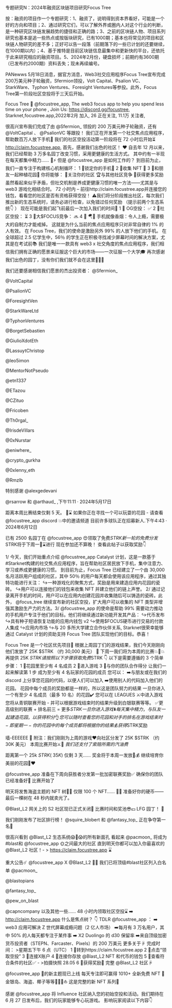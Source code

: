 专题研究N：2024年融资区块链项目研究Focus Tree


按：融资的项目作一个专题研究：1、融资了，说明得到资本界看好，可能是一个好的方向和项目；2、通过研究它们，可以了解外界或圈内人对这个行业的判断，是一种研究区块链发展趋势的捷径和正确的路；3、之前的区块链人物、项目系列研究也基本是追一些热点或按版块研究，已有1000期；基本也将常见的项目和区块链人物研究的差不多；正好可以告一段落（前期落下的一些已计划的还要继续，在1000期以内）；4、基于推特是目前区块链信息最集中和更新快的平台，还依托于此来研究相应的融资项目。5、2024年2月份，硬盘损坏；前期约有3600期（已发布约2000期）资料丢失；现未再续编号。

PANewws 5月18日消息，据官方消息，Web3社交应用程序Focus Tree宣布完成200万美元种子轮融资，Sfermion领投，Volt Capital、Psalion VC、StarkWare、Typhon Ventures、Foresight Ventures等参投。此外，Focus Tree第一阶段社区空投将于三天后开始。

Focus Tree 🌳
@focustree_app,
The web3 focus app to help you spend less time on your phone ,
Join Us: https://discord.gg/focustree,
Starknet,focustree.app,2022年2月 加入,
26 正在关注,
11.1万 关注者,


很高兴宣布我们完成了由
@Sfermion_
领投的 200 万美元种子轮融资，还有
@VoltCapital
 、 
@PsalionVC
等跟投！
我们正在开发第一个社交焦点应用程序，帮助数百万人放下手机🌱
我们的社区空投活动第一阶段将在 72 小时后开始⏳
http://claim.focustree.app,
首先，感谢我们出色的社区！ ❤️
自去年 12 月以来，我们已经帮助 3 万多名园丁改变习惯，采用更健康的生活方式。
其中约有一半现在每天都集中精力…… 🤯⚡
但是
@focustree_app
是如何工作的？
到目前为止，我们一直专注于构建核心机制循环：
1 ⃣锁定你的手机📴
2 ⃣收集 NFT 💸
3 ⃣和朋友一起种植花园🌱
你将能够：
🧘关注你的社区
🏆与其他社区竞争
💸获得更多奖励
虽然看起来似乎矛盾，但社交机制是养成更健康习惯的唯一方法——尤其是与 web3 游戏化相结合时。
72 小时内 – 前往http://claim.focustree.app并连接您的钱包，看看您的社区是否有资格获得空投！
⚠️我们将分阶段推出社区，每次我们推出新的生态系统时，请务必进行检查，以免错过任何奖励
（提示前两个生态系统👇 ）
现在可能是我们起飞前最后一次加入我们的时间🚀
1 ⃣ OG空投： ✅
2 ⃣社区空投： ⏳
3 ⃣大$FOCUS竞争： 🔜
4 ⃣ 🪂👀
手机就像香烟：令人上瘾，需要极大的自制力才能戒掉。
这就是为什么当前的焦点应用程序只对非常自律的 1% 的人有效。
在 Focus Tree，我们的使命是激励另外 99% 的人放下他们的手机。
在全球超过 2.5 亿学生中，56％ 的学生正在积极寻找减少屏幕时间的解决方案，尤其是在考试前📚
我们是唯一一款具有 web3 x 社交角度的焦点应用程序，我们相信我们拥有正确的愿景来征服这个巨大的市场——一次征服一个大学🎓
再次感谢我们出色的园丁，没有你们我们就不会在这里🧑‍🌾💚

我们还要感谢相信我们愿景的杰出投资者：
@Sfermion_
 
@VoltCapital
 
@PsalionVC
 
@ForesightVen
 
@StarkWareLtd
 
@TyphonVentures
 
@BorgetSebastien
 
@GiulioXdotEth
 
@LassuytChristop
 
@leo5imon
 
@MentorNotPseudo
 
@etn1337
 
@ETazou
 
@CZituo
 
@Fricoben
 
@Th0rgal_
 
@IrisdeVillars
 
@0xNurstar
 
@eniwhere_
 
@crypto_gurkha
 
@0xlenny_eth
 
@Rmzlb


特别感谢
@alexgedevani
 
@rsarrow
和
@arthaud_
,下午11:11 · 2024年5月17日

距离本周比赛结束仅剩 5 天。 👀⌛️
如果你正在寻找一个可以玩耍的花园 - 请查看
@focustree_app
 discord 💥中的邀请频道
目前许多球队正在招募新人.下午4:43 · 2024年6月12日

已有 2500 名园丁在
@focustree_app
 😍领取了免费$STRK
新一轮的免费分发$STRK将于下周一👀⌛️进行
现在参加还不算晚！
查看此帖子以获取奖励👇

1/ 今天，我们开始重点介绍
@focustree_app
 Catalyst 计划，这是一款基于#Starknet构建的社交焦点应用程序，旨在帮助社区居民放下手机，集中注意力、学习或养成更健康的习惯。
到目前为止，Focus Tree 已经建立了一个由 30,000 名月活跃用户组成的社区，其中 50％ 的用户每天都会使用该应用程序，通过其独特功能进行关注：
↪一种游戏化的聚焦方式，奖励是用来建造应用内花园的瓷砖。
↪用户可以连接他们的钱包来收集 NFT 并建立他们的链上声誉。
2/ 通过记录离开手机的时间，用户可以在应用内创建花园并收集随后可以铸造的瓷砖。此外， 
@focus_tree
继续宣布新的社区空投，扩大用户可以收集的 NFT 类型并增强其激励生产力的方法。3/ 
@focustree_app
的使命是帮助 99% 需要动力推动的手机用户专注于他们的目标。他们将继续通过新功能开发其产品：
↪代币发布
↪具有种子短语恢复功能的应用内钱包 v2
↪使用$FOCUS硬币进行交易的付款人集成
↪应用内市场
↪与 20 多所大学建立合作伙伴关系,
Starknet很荣幸能够通过 Catalyst 计划的资助支持 Focus Tree 团队实现他们的目标。恭喜！

Focus Tree 是一个社区优先项目🌲
根据上周园丁们的游戏结果，我们今天刚刚向他们发放了 25K $STRK （约 30,000 美元） 🏅
下周一我们将为本周的比赛💥💸💥再提供 25K $STRK
请按照以下步骤获取免费$STRK  👇
以下是需要遵循的 3 个简单步骤：
1 ⃣花园里至少有 4 名成员
2 ⃣进入游戏
3 ⃣与你的团队合作得分
让我们一起来解读第 1 步
成为至少有 4 名玩家的花园的成员
您可以：
➡️与朋友或在我们的 discord 上分享您花园的代码，以便人们可以加入
➡️使用别人的代码加入他们的花园。
花园中每个成员的奖励都是一样的，所以这是团队努力的结果
一旦你进入一个有至少 4 名成员（最多 10 名）的花园✔️
您可以在 LEAGUES ⚔️中进入游戏
您将从青铜联赛开始 - 并可以根据游戏结束时的结果升级到白银联赛等等。
✅更高级别的联赛 + 排名前三 = 更多$STRK
一旦你进入游戏⬇️
每天集中精力，与队友一起建造花园，以获得积分👌
您可以随时查看您的花园和对手的排名
在游戏结束时 - 即星期一 - 你的花园中的每个成员都将根据你的结果💰获得$STRK奖励

墙-EEEEEE 🤖
附注：我们刚刚为上周的游戏❤️向社区分发了 25K $STRK （约 30K 美元）
本周比赛开始⚔️👀
*我们还支付了索赔所需的汽油费*

距离第一个 25k $STRK (~35K$) 仅剩 3 天......
奖金将于本周一发放💸💰
继续培育你美丽的花园🌱♥️

@focustree_app
准备在下周向获胜者分发第一批加密联赛奖励✅
确保你的团队已经准备好👀
比赛开始了

明天将发售海盗主题的 NFT 树🥥🌴
仅限 100 个 NFT...... 🙌👀
准备好你的硬币——最后一棵树在 48 秒内就卖光了。

@Blast_L2
网关上的 S2 社区现已正式关闭🙌
比赛时间和奖池😎💵
LFG 园丁！ 🌴

我们刚刚发布了社区排行榜！
@squire_blobert
⁩和⁦
@fantasy_top_
⁩正在争夺第一名🥇

很高兴看到
@Blast_L2
生态系统😱🤯😱的所有新面孔
看起来
@pacmoon_
将成为#blast和
@focustree_app
 🌞之间最大的社区
直到明天你都可以加入你最喜欢的
@Blast_L2
社区！- > https://claim.focustree.app ⌛️

重大公告☄️
@focustree_app
 X 
@Blast_L2
 🎉🥳
我们已将顶级#blast社区列入白名单
@pacmoon_
 
@blastopians
 
@fantasy_top_
 
@pew_on_blast
 
@capncompany
以及其他一些……
48 小时内领取社区空投⌛️
➡️ http://claim.focustree.app
什么是焦点树？ 👇
TDLR 
@focustree_app
 ：
➡️ web3 应用可解决 Z 世代屏幕成瘾问题（2 亿人市场）
➡️每月有 3 万名用户，其中 50% 的人每天都专注于某件事
➡️ X2 Duolingo 的 d30 保留率
➡️来自顶级加密货币投资者（STEPN、Farcaster、Pixels）的 200 万美元
更多关于☟
完成时间： >星期五下午 6 点（UTC）
1 ⃣转到https://claim.focustree.app
2 ⃣点击“领取空投”
3 ⃣连接X账户
4 ⃣连接你存放
@Blast_L2
 NFT 和代币的钱包
5 ⃣查看符合条件的社区✅ - >拍摄快照 28.05
6 ⃣获得奖励💎
完整
@Blast_L2
社区☟

@focustree_app
 🙌的新主题现已上线
每天专注即可赢得 1010+ 全新免费 NFT 🧘
金银岛、海盗、椰子等等🏴‍☠️🥥⛵️
这是完整的新 NFT 系列🔽

感谢
@focustree_app
将 Influence 社区纳入您的初始空投和活动。我们期待在 6 月 27 日发布后，我们的玩家能够专心玩游戏。
影响玩家阅读以下内容👇
